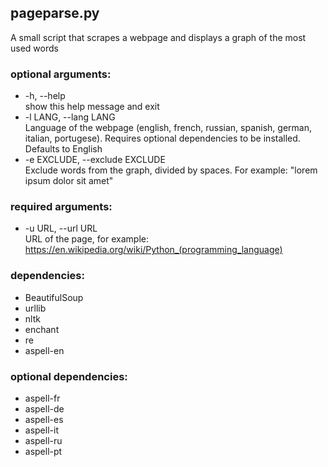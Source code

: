 ## pageparse.py

A small script that scrapes a webpage and displays a graph of the most used words  

### optional arguments:  
* -h, --help  
show this help message and exit  
* -l LANG, --lang LANG  
Language of the webpage (english, french, russian, spanish, german, italian, portugese). Requires optional dependencies to be installed. Defaults to English  
* -e EXCLUDE, --exclude EXCLUDE  
Exclude words from the graph, divided by spaces. For example: "lorem ipsum dolor sit amet"  

### required arguments:
* -u URL, --url URL  
URL of the page, for example: https://en.wikipedia.org/wiki/Python_(programming_language)  

### dependencies:
* BeautifulSoup
* urllib
* nltk
* enchant
* re
* aspell-en

### optional dependencies:
* aspell-fr
* aspell-de
* aspell-es
* aspell-it
* aspell-ru
* aspell-pt
